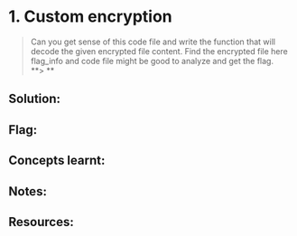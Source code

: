 # 1. Custom encryption

> Can you get sense of this code file and write the function that will decode the given encrypted file content. Find the encrypted file here flag_info and code file might be good to analyze and get the flag.
<br/> **> **


## Solution:

## Flag:

## Concepts learnt:


## Notes:

## Resources:

